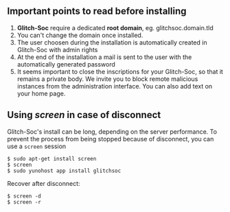 ## Important points to read before installing

1. **Glitch-Soc** require a dedicated **root domain**, eg. glitchsoc.domain.tld
2. You can't change the domain once installed.
3. The user choosen during the installation is automatically created in Glitch-Soc with admin rights
4. At the end of the installation a mail is sent to the user with the automatically generated password
5. It seems important to close the inscriptions for your Glitch-Soc, so that it remains a private body. We invite you to block remote malicious instances from the administration interface. You can also add text on your home page.

## Using *screen* in case of disconnect

Glitch-Soc's install can be long, depending on the server performance. To prevent the process from being stopped because of disconnect, you can use a `screen` session
```
$ sudo apt-get install screen
$ screen
$ sudo yunohost app install glitchsoc
```
Recover after disconnect:
```
$ screen -d
$ screen -r
```
